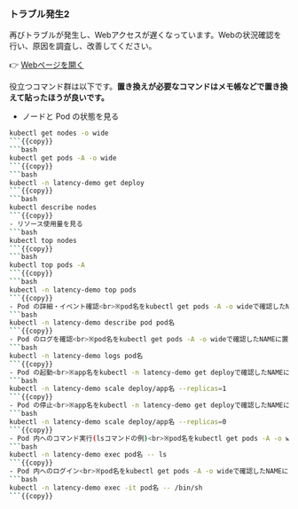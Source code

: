 ### トラブル発生2
再びトラブルが発生し、Webアクセスが遅くなっています。Webの状況確認を行い、原因を調査し、改善してください。

👉 [Webページを開く]({{TRAFFIC_HOST1_30081}})

役立つコマンド群は以下です。**置き換えが必要なコマンドはメモ帳などで置き換えて貼ったほうが良いです。**

- ノードと Pod の状態を見る
```bash
kubectl get nodes -o wide
```{{copy}}
```bash
kubectl get pods -A -o wide
```{{copy}}
```bash
kubectl -n latency-demo get deploy
```{{copy}}
```bash
kubectl describe nodes
```{{copy}}
- リソース使用量を見る
```bash
kubectl top nodes
```{{copy}}
```bash
kubectl top pods -A
```{{copy}}
```bash
kubectl -n latency-demo top pods
```{{copy}}
- Pod の詳細・イベント確認<br>※pod名をkubectl get pods -A -o wideで確認したNAMEに置き換え
```bash
kubectl -n latency-demo describe pod pod名
```{{copy}}
- Pod のログを確認<br>※pod名をkubectl get pods -A -o wideで確認したNAMEに置き換え
```bash
kubectl -n latency-demo logs pod名
```{{copy}}
- Pod の起動<br>※app名をkubectl -n latency-demo get deployで確認したNAMEに置き換え
```bash
kubectl -n latency-demo scale deploy/app名 --replicas=1
```{{copy}}
- Pod の停止<br>※app名をkubectl -n latency-demo get deployで確認したNAMEに置き換え
```bash
kubectl -n latency-demo scale deploy/app名 --replicas=0
```{{copy}}
- Pod 内へのコマンド実行(lsコマンドの例)<br>※pod名をkubectl get pods -A -o wideで確認したNAMEに置き換え
```bash
kubectl -n latency-demo exec pod名 -- ls
```{{copy}}
- Pod 内へのログイン<br>※pod名をkubectl get pods -A -o wideで確認したNAMEに置き換え
```bash
kubectl -n latency-demo exec -it pod名 -- /bin/sh
```{{copy}}